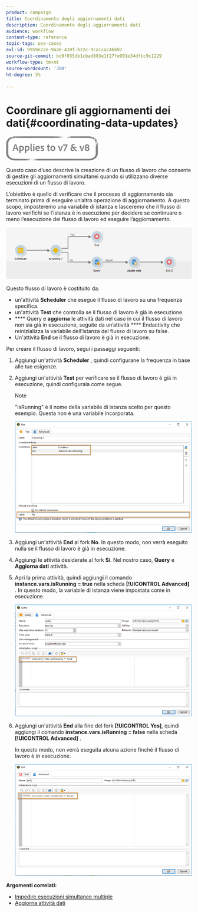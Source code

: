 ```yaml
---
product: campaign
title: Coordinamento degli aggiornamenti dati
description: Coordinamento degli aggiornamenti dati
audience: workflow
content-type: reference
topic-tags: use-cases
exl-id: 9959e22e-9aa0-410f-b22c-9ca1cac46b97
source-git-commit: bd9f035db1cbad883e1f27fe901e34dfbc9c1229
workflow-type: tm+mt
source-wordcount: '300'
ht-degree: 3%

---
```


# Coordinare gli aggiornamenti dei dati{#coordinating-data-updates}

![](../../assets/common.svg)

Questo caso d’uso descrive la creazione di un flusso di lavoro che consente di gestire gli aggiornamenti simultanei quando si utilizzano diverse esecuzioni di un flusso di lavoro.

L’obiettivo è quello di verificare che il processo di aggiornamento sia terminato prima di eseguire un’altra operazione di aggiornamento. A questo scopo, imposteremo una variabile di istanza e lasceremo che il flusso di lavoro verifichi se l’istanza è in esecuzione per decidere se continuare o meno l’esecuzione del flusso di lavoro ed eseguire l’aggiornamento.

![](assets/uc_dataupdate_wkf.png)

Questo flusso di lavoro è costituito da:

* un&#39;attività **Scheduler** che esegue il flusso di lavoro su una frequenza specifica.
* un&#39;attività **Test** che controlla se il flusso di lavoro è già in esecuzione.
* **** Query e  **aggiorna** le attività dati nel caso in cui il flusso di lavoro non sia già in esecuzione, seguite da un’attività  **** Endactivity che reinizializza la variabile dell’istanza del flusso di lavoro su false.
* Un&#39;attività **End** se il flusso di lavoro è già in esecuzione.

Per creare il flusso di lavoro, segui i passaggi seguenti:

1. Aggiungi un&#39;attività **Scheduler** , quindi configurane la frequenza in base alle tue esigenze.
1. Aggiungi un&#39;attività **Test** per verificare se il flusso di lavoro è già in esecuzione, quindi configurala come segue.

   >[!NOTE]
   >
   >&quot;isRunning&quot; è il nome della variabile di istanza scelto per questo esempio. Questa non è una variabile incorporata.

   ![](assets/uc_dataupdate_test.png)

1. Aggiungi un&#39;attività **End** al fork **No**. In questo modo, non verrà eseguito nulla se il flusso di lavoro è già in esecuzione.
1. Aggiungi le attività desiderate al fork **Sì**. Nel nostro caso, **Query** e **Aggiorna dati** attività.
1. Apri la prima attività, quindi aggiungi il comando **instance.vars.isRunning = true** nella scheda **[!UICONTROL Advanced]** . In questo modo, la variabile di istanza viene impostata come in esecuzione.

   ![](assets/uc_dataupdate_query.png)

1. Aggiungi un&#39;attività **End** alla fine del fork **[!UICONTROL Yes]**, quindi aggiungi il comando **instance.vars.isRunning = false** nella scheda **[!UICONTROL Advanced]** .

   In questo modo, non verrà eseguita alcuna azione finché il flusso di lavoro è in esecuzione.

   ![](assets/uc_dataupdate_end.png)

**Argomenti correlati:**

* [Impedire esecuzioni simultanee multiple](monitoring-workflow-execution.md#preventing-simultaneous-multiple-executions)
* [Aggiorna attività dati](update-data.md)
